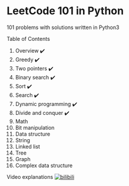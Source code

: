 # LeetCode 101 in Python 

101 problems with solutions written in Python3



Table of Contents

1.  Overview :heavy_check_mark:
2.  Greedy :heavy_check_mark:
3.  Two pointers :heavy_check_mark:
4.  Binary search :heavy_check_mark:
5.  Sort :heavy_check_mark:
6.  Search :heavy_check_mark:
7.  Dynamic programming :heavy_check_mark:
8.  Divide and conquer :heavy_check_mark:
9.  Math
10.  Bit manipulation
11.  Data structure
12.  String
13.  Linked list
14.  Tree
15.  Graph
16.  Complex data structure



Video explanations [![bilibili](https://user-images.githubusercontent.com/20344258/50698395-cac04500-107f-11e9-89df-a4b52eff7586.png)](https://space.bilibili.com/25569362)